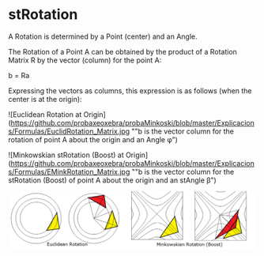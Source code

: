 # stRotation

A Rotation is determined by a Point (center) and an Angle.

The Rotation of a Point A can be obtained by the product of a Rotation Matrix R by the vector (column) for the point A:

b = Ra

Expressing the vectors as columns, this expression is as follows (when the center is at the origin):

![Euclidean Rotation at Origin](https://github.com/probaxeoxebra/probaMinkoski/blob/master/Explicacions/Formulas/EuclidRotation_Matrix.jpg ""b is the vector column for the rotation of point A about the origin and an Angle φ")

![Minkowskian stRotation (Boost) at Origin](https://github.com/probaxeoxebra/probaMinkoski/blob/master/Explicacions/Formulas/EMinkRotation_Matrix.jpg ""b is the vector column for the stRotation (Boost) of point A about the origin and an stAngle β")

![stRotation](https://github.com/probaxeoxebra/probaMinkoski/blob/master/Explicacions/Images/Rotation_EuclMink.png)
